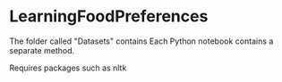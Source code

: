 # LearningFoodPreferences

The folder called "Datasets" contains
Each Python notebook contains a separate method.

Requires packages such as nltk
